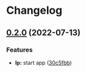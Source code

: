 # Changelog

## [0.2.0](https://github.com/julianomcl/monorepo-release-please/compare/landing-page-v0.1.0...landing-page-v0.2.0) (2022-07-13)


### Features

* **lp:** start app ([30c5fbb](https://github.com/julianomcl/monorepo-release-please/commit/30c5fbbef13caa730aeb153227989c5f165b62d9))
